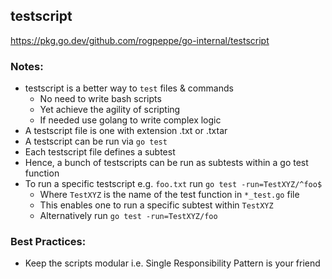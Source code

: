 ## testscript
https://pkg.go.dev/github.com/rogpeppe/go-internal/testscript

### Notes:
- testscript is a better way to `test` files & commands
  - No need to write bash scripts
  - Yet achieve the agility of scripting
  - If needed use golang to write complex logic
- A testscript file is one with extension .txt or .txtar
- A testscript can be run via `go test`
- Each testscript file defines a subtest
- Hence, a bunch of testscripts can be run as subtests within a go test function
- To run a specific testscript e.g. `foo.txt` run `go test -run=TestXYZ/^foo$`
  - Where `TestXYZ` is the name of the test function in `*_test.go` file 
  - This enables one to run a specific subtest within `TestXYZ`
  - Alternatively run `go test -run=TestXYZ/foo`

### Best Practices:
- Keep the scripts modular i.e. Single Responsibility Pattern is your friend
